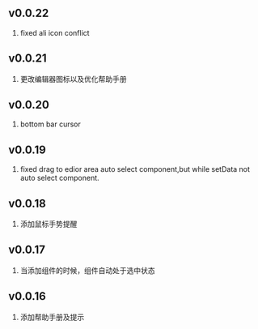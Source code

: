 ## v0.0.22

1. fixed ali icon conflict

## v0.0.21

1. 更改编辑器图标以及优化帮助手册

## v0.0.20

1. bottom bar cursor

## v0.0.19

1. fixed drag to edior area auto select component,but while setData not auto select component.

## v0.0.18

1. 添加鼠标手势提醒

## v0.0.17

1. 当添加组件的时候，组件自动处于选中状态

## v0.0.16

1. 添加帮助手册及提示
